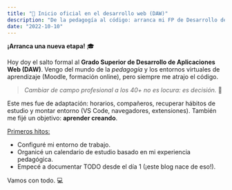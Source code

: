 ```yaml
---
title: "🚀 Inicio oficial en el desarrollo web (DAW)"
description: "De la pedagogía al código: arranca mi FP de Desarrollo de Aplicaciones Web."
date: "2022-10-10"
---
```

**¡Arranca una nueva etapa!** 🎓

Hoy doy el salto formal al **Grado Superior de Desarrollo de Aplicaciones Web (DAW)**. Vengo del mundo de la *pedagogía* y los entornos virtuales de aprendizaje (Moodle, formación online), pero siempre me atrajo el código.

> _Cambiar de campo profesional a los 40+ no es locura: es decisión._ 💪

Este mes fue de adaptación: horarios, compañeros, recuperar hábitos de estudio y montar entorno (VS Code, navegadores, extensiones). También me fijé un objetivo: **aprender creando**.

<u>Primeros hitos:</u>
- Configuré mi entorno de trabajo.
- Organicé un calendario de estudio basado en mi experiencia pedagógica.
- Empecé a documentar TODO desde el día 1 (¡este blog nace de eso!).

Vamos con todo. 💻
